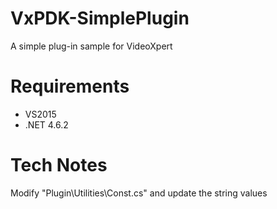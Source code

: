 # VxPDK-SimplePlugin
A simple plug-in sample for VideoXpert

# Requirements
* VS2015
* .NET 4.6.2

# Tech Notes
Modify "Plugin\Utilities\Const.cs" and update the string values


